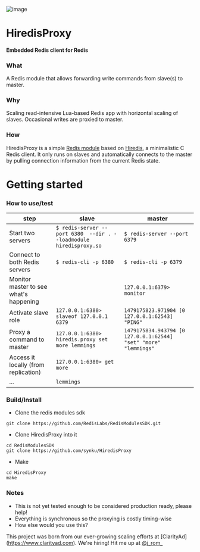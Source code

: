 
![image](https://cloud.githubusercontent.com/assets/5454938/20291702/13a59888-aab6-11e6-9d60-107941ea9492.png)
# HiredisProxy
#### Embedded Redis client for Redis




### What

A Redis module that allows forwarding write commands from slave(s) to master.

### Why

Scaling read-intensive Lua-based Redis app with horizontal scaling of slaves. Occasional writes are proxied to master.

### How

HiredisProxy is a simple [Redis module](https://github.com/RedisLabs/RedisModulesSDK) based on [Hiredis](https://github.com/redis/hiredis), a minimalistic C Redis client. It only runs on slaves and automatically connects to the master by pulling connection information from the current Redis state.

# Getting started

### How to use/test



step | slave | master
-----| ------------| -----------
Start two servers | `$ redis-server --port 6380  --dir . --loadmodule hiredisproxy.so`   |  `$ redis-server --port 6379`
Connect to both Redis servers | `$ redis-cli -p 6380` | `$ redis-cli -p 6379`
Monitor master to see what's happening | | `127.0.0.1:6379>  monitor`
Activate slave role | `127.0.0.1:6380>  slaveof 127.0.0.1 6379` |  `1479175823.971904 [0 127.0.0.1:62543] "PING"`
Proxy a command to master | `127.0.0.1:6380> hiredis.proxy set more lemmings` | `1479175834.943794 [0 127.0.0.1:62544] "set" "more" "lemmings"`
Access it locally (from replication) | `127.0.0.1:6380> get more` | 
...  | `lemmings` |

### Build/Install

- Clone the redis modules sdk
```
git clone https://github.com/RedisLabs/RedisModulesSDK.git
```
- Clone HiredisProxy into it
```
cd RedisModulesSDK
git clone https://github.com/synku/HiredisProxy
```
- Make
```
cd HiredisProxy
make
```

### Notes

- This is not yet tested enough to be considered production ready, please help!
- Everything is synchronous so the proxying is costly timing-wise
- How else would you use this?

This project was born from our ever-growing scaling efforts at [ClarityAd] (https://www.clarityad.com).
We're hiring! Hit me up at [@j_rom_](https://twitter.com/j_rom_)
